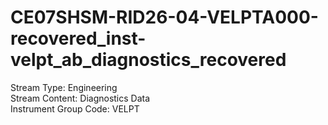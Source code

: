 # CE07SHSM-RID26-04-VELPTA000-recovered_inst-velpt_ab_diagnostics_recovered

Stream Type: Engineering<br>
Stream Content: Diagnostics Data<br>
Instrument Group Code: VELPT<br>
